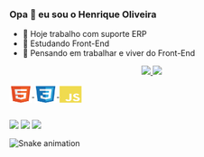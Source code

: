 ### Opa 👋 eu sou o Henrique Oliveira

- 🔭 Hoje trabalho com suporte ERP
- 🌱 Estudando Front-End
- 💬 Pensando em trabalhar e viver do Front-End

<div align="center">
  <a href="https://github.com/oliverhenri">
  <img height="180em" src="https://github-readme-stats.vercel.app/api?username=oliverhenri&show_icons=true&theme=white&include_all_commits=true&count_private=true"/>
  <img height="180em" src="https://github-readme-stats.vercel.app/api/top-langs/?username=oliverhenri&layout=compact&langs_count=7&theme=white"/>
</div>
<div style="display: inline_block"><br>
  <img align="center" alt="Oliver-HTML" height="30" width="40" src="https://raw.githubusercontent.com/devicons/devicon/master/icons/html5/html5-original.svg">
  <img align="center" alt="Oliver-CSS" height="30" width="40" src="https://raw.githubusercontent.com/devicons/devicon/master/icons/css3/css3-original.svg">
  <img align="center" alt="Oliver-Js" height="30" width="40" src="https://raw.githubusercontent.com/devicons/devicon/master/icons/javascript/javascript-plain.svg">
  
</div>
  
  ##
 
<div> 
  <a href="https://instagram.com/oliverhenri.pdf" target="_blank"><img src="https://img.shields.io/badge/-Instagram-%23E4405F?style=for-the-badge&logo=instagram&logoColor=white" target="_blank"></a>
  <a href = "mailto:henriqueoliv.contato@gmail.com"><img src="https://img.shields.io/badge/-Gmail-%23333?style=for-the-badge&logo=gmail&logoColor=white" target="_blank"></a>
  <a href="https://www.linkedin.com/in/henrique-oliveira-879710226" target="_blank"><img src="https://img.shields.io/badge/-LinkedIn-%230077B5?style=for-the-badge&logo=linkedin&logoColor=white" target="_blank"></a> 
 
  ![Snake animation](https://github.com/oliverhenri/oliverhenri/blob/output/github-contribution-grid-snake.svg)
 
</div>
